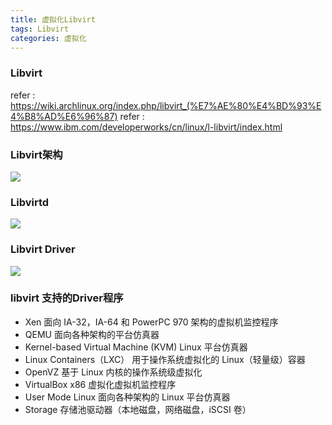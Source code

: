 ```yaml
---
title: 虚拟化Libvirt
tags: Libvirt
categories: 虚拟化
---
```


### Libvirt
refer :  https://wiki.archlinux.org/index.php/libvirt_(%E7%AE%80%E4%BD%93%E4%B8%AD%E6%96%87)
refer :  https://www.ibm.com/developerworks/cn/linux/l-libvirt/index.html

### Libvirt架构
![](/images/libvirt_1.png)

### Libvirtd
![](/images/libvirt_2.png)

### Libvirt Driver
![](/images/libvirt_3.png)

### libvirt 支持的Driver程序

- Xen	面向 IA-32，IA-64 和 PowerPC 970 架构的虚拟机监控程序
- QEMU	面向各种架构的平台仿真器
- Kernel-based Virtual Machine (KVM)	Linux 平台仿真器
- Linux Containers（LXC）	用于操作系统虚拟化的 Linux（轻量级）容器
- OpenVZ	基于 Linux 内核的操作系统级虚拟化
- VirtualBox	x86 虚拟化虚拟机监控程序
- User Mode Linux	面向各种架构的 Linux 平台仿真器
- Storage	存储池驱动器（本地磁盘，网络磁盘，iSCSI 卷）
